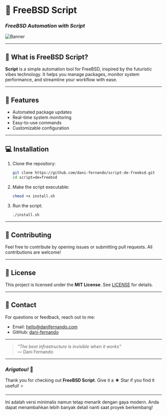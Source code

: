 # 🌟 **FreeBSD Script**  
### *FreeBSD Automation with Script*

![Banner](https://danifernando.com/_astro/profile.Mp-oRlUS_bj6hH.webp)

---

## 🚀 **What is FreeBSD Script?**

**Script** is a simple automation tool for FreeBSD, inspired by the futuristic vibes technology. It helps you manage packages, monitor system performance, and streamline your workflow with ease.

---

## 🔧 **Features**

- Automated package updates
- Real-time system monitoring
- Easy-to-use commands
- Customizable configuration

---

## 💻 **Installation**

1. Clone the repository:
   ```bash
   git clone https://github.com/dani-fernando/script-de-freebsd.git
   cd script=de=freebsd
   ```

2. Make the script executable:
   ```bash
   chmod +x install.sh
   ```

3. Run the script:
   ```bash
   ./install.sh
   ```
   
---

## 🤝 **Contributing**

Feel free to contribute by opening issues or submitting pull requests. All contributions are welcome!

---

## 📜 **License**

This project is licensed under the **MIT License**. See [LICENSE](LICENSE) for details.

---

## 💌 **Contact**

For questions or feedback, reach out to me:

- Email: hello@danifernando.com  
- GitHub: [dani-fernando](https://github.com/dani-fernando)

---

> *"The best infrastructure is invisible when it works"*  
> — Dani Fernando

---

### *Arigatou!* 🙏  
Thank you for checking out **FreeBSD Script**. Give it a ★ Star if you find it useful! ⭐

---

Ini adalah versi minimalis namun tetap menarik dengan gaya modern. Anda dapat menambahkan lebih banyak detail nanti saat proyek berkembang!
